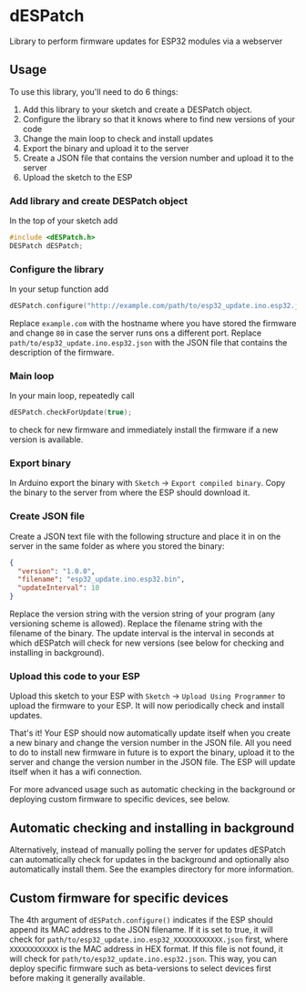# dESPatch
Library to perform firmware updates for ESP32 modules via a webserver

## Usage
To use this library, you'll need to do 6 things:
1. Add this library to your sketch and create a DESPatch object.
2. Configure the library so that it knows where to find new versions of your code
3. Change the main loop to check and install updates
4. Export the binary and upload it to the server
5. Create a JSON file that contains the version number and upload it to the server
6. Upload the sketch to the ESP
### Add library and create DESPatch object
In the top of your sketch add
```cpp
#include <dESPatch.h>
DESPatch dESPatch;
```

### Configure the library
In your setup function add
```cpp
dESPatch.configure("http://example.com/path/to/esp32_update.ino.esp32.json", true, 0, false, NULL, NULL);
```
Replace `example.com` with the hostname where you have stored the firmware and change `80` in case the server runs ons a different port.
Replace `path/to/esp32_update.ino.esp32.json` with the JSON file that contains the description of the firmware.

### Main loop
In your main loop, repeatedly call
```cpp
dESPatch.checkForUpdate(true);
```
to check for new firmware and immediately install the firmware if a new version is available.

### Export binary
In Arduino export the binary with `Sketch` -> `Export compiled binary`. Copy the binary to the server from where the ESP should download it.

### Create JSON file
Create a JSON text file with the following structure and place it in on the server in the same folder as where you stored the binary:
```json
{
  "version": "1.0.0",
  "filename": "esp32_update.ino.esp32.bin",
  "updateInterval": 10
}
```
Replace the version string with the version string of your program (any versioning scheme is allowed).
Replace the filename string with the filename of the binary.
The update interval is the interval in seconds at which dESPatch will check for new versions (see below for checking and installing in background).

### Upload this code to your ESP
Upload this sketch to your ESP with `Sketch` -> `Upload Using Programmer` to upload the firmware to your ESP. It will now periodically check and install updates.

That's it! Your ESP should now automatically update itself when you create a new binary and change the version number in the JSON file. All you need to do to install new firmware in future is to export the binary, upload it to the server and change the version number in the JSON file. The ESP will update itself when it has a wifi connection.

For more advanced usage such as automatic checking in the background or deploying custom firmware to specific devices, see below.

## Automatic checking and installing in background
Alternatively, instead of manually polling the server for updates dESPatch can automatically check for updates in the background and optionally also automatically install them. See the examples directory for more information.

## Custom firmware for specific devices
The 4th argument of `dESPatch.configure()` indicates if the ESP should append its MAC address to the JSON filename. If it is set to true, it will check for `path/to/esp32_update.ino.esp32_XXXXXXXXXXXX.json` first, where `XXXXXXXXXXXX` is the MAC address in HEX format. If this file is not found, it will check for `path/to/esp32_update.ino.esp32.json`. This way, you can deploy specific firmware such as beta-versions to select devices first before making it generally available.

